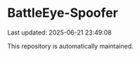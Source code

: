 # BattleEye-Spoofer

Last updated: 2025-06-21 23:49:08

This repository is automatically maintained.
